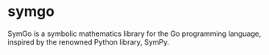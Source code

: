 # symgo
SymGo is a symbolic mathematics library for the Go programming language, inspired by the renowned Python library, SymPy.
